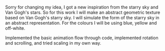 Sorry for changing my idea, I got a new inspiration from the starry sky and Van Gogh's stars. So for this work I will make an abstract geometric texture based on Van Gogh's starry sky. I will simulate the form of the starry sky in an abstract representation. For the colours I will be using blue, yellow and off-white.

Implemented the basic animation flow through code, implemented rotation and scrolling, and tried scaling in my own way.
